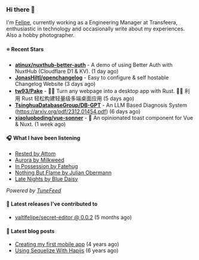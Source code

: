 ### Hi there 👋

I'm [Felipe](https://felipevm.com), currently working as a Engineering Manager at Transfeera, enthusiastic in technology and occasionally write about my experiences. Also a hobby photographer.

#### ⭐ Recent Stars
- **[atinux/nuxthub-better-auth](https://github.com/atinux/nuxthub-better-auth)** - A demo of using Better Auth with NuxtHub (Cloudflare D1 &amp; KV). (1 day ago)
- **[JonasHiltl/openchangelog](https://github.com/JonasHiltl/openchangelog)** - Easy to configure &amp; self hostable Changelog Website (3 days ago)
- **[tw93/Pake](https://github.com/tw93/Pake)** - 🤱🏻 Turn any webpage into a desktop app with Rust.  🤱🏻 利用 Rust 轻松构建轻量级多端桌面应用 (5 days ago)
- **[TsinghuaDatabaseGroup/DB-GPT](https://github.com/TsinghuaDatabaseGroup/DB-GPT)** - An LLM Based Diagnosis System  (https://arxiv.org/pdf/2312.01454.pdf) (6 days ago)
- **[xiaoluoboding/vue-sonner](https://github.com/xiaoluoboding/vue-sonner)** - 🔔 An opinionated toast component for Vue &amp; Nuxt. (1 week ago)

#### 🎧 What I have been listening
- [Rested by Attom](https://open.spotify.com/track/2ssp2O5R8rnNFlZU1BtAkI)
- [Aurora by Milkweed](https://open.spotify.com/track/0CuGRk2X4Ph3kNHfcu5gZC)
- [In Possession by Fatehug](https://open.spotify.com/track/1T3SCC0SCXXQ2zM66OFHnu)
- [Nothing But Flame by Julian Obermann](https://open.spotify.com/track/4akHYbKXfEbQZ7oBpwZM9L)
- [Late Nights by Blue Daisy](https://open.spotify.com/track/6eIdeEgKCmDLE7uh4r2eaH)

_Powered by [TuneFeed](https://tunefeed.app?ref=valtlfelipe-gh-profile)_ 

#### 🚀 Latest releases I've contributed to


- [valtlfelipe/secret-editor @ 0.0.2](https://github.com/valtlfelipe/secret-editor/releases/tag/0.0.2) (5 months ago)

#### 📄 Latest blog posts
- [Creating my first mobile app](https://felipevm.com/posts/creating-my-first-mobile-app/) (4 years ago)
- [Using Sequelize With Hapijs](https://felipevm.com/posts/using-sequelize-with-hapijs/) (6 years ago)
